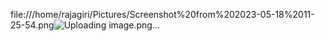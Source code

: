 file:///home/rajagiri/Pictures/Screenshot%20from%202023-05-18%2011-25-54.png![Uploading image.png…]()

